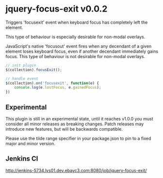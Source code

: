 # jquery-focus-exit v0.0.2

Triggers 'focusexit' event when keyboard focus has completely left the element.

This type of behaviour is especially desirable for non-modal overlays.

JavaScript's native 'focusout' event fires when any decendant of a given element
loses keyboard focus, even if another decendant immediately gains focus. This type
of behaviour is not desirable for non-modal overlays.

```js
// init plugin
$(collection).focusExit();

// handle event
$(collection).on('focusexit', function(e) {
    console.log(e.lostFocus, e.gainedFocus);
})
```

## Experimental

This plugin is still in an experimental state, until it reaches v1.0.0 you must consider all minor releases as breaking changes. Patch releases may introduce new features, but will be backwards compatible.

Please use the tilde range specifier in your package.json to pin to a fixed major and minor version.

## Jenkins CI

http://jenkins-5734.lvs01.dev.ebayc3.com:8080/job/jquery-focus-exit/
